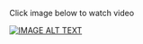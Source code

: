 Click image below to watch video

[![IMAGE ALT TEXT](http://img.youtube.com/vi/YlypPY0ZCko/0.jpg)](http://www.youtube.com/watch?v=YlypPY0ZCko "CS225 Final")
